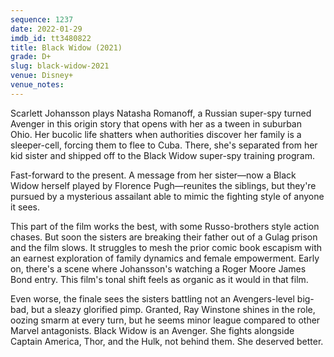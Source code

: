 ```yaml
---
sequence: 1237
date: 2022-01-29
imdb_id: tt3480822
title: Black Widow (2021)
grade: D+
slug: black-widow-2021
venue: Disney+
venue_notes:
---
```


Scarlett Johansson plays Natasha Romanoff, a Russian super-spy turned Avenger in this origin story that opens with her as a tween in suburban Ohio. Her bucolic life shatters when authorities discover her family is a sleeper-cell, forcing them to flee to Cuba. There, she's separated from her kid sister and shipped off to the Black Widow super-spy training program.

<!-- end -->

Fast-forward to the present. A message from her sister—now a Black Widow herself played by Florence Pugh—reunites the siblings, but they're pursued by a mysterious assailant able to mimic the fighting style of anyone it sees.

This part of the film works the best, with some Russo-brothers style action chases. But soon the sisters are breaking their father out of a Gulag prison and the film slows. It struggles to mesh the prior comic book escapism with an earnest exploration of family dynamics and female empowerment. Early on, there's a scene where Johansson's watching a Roger Moore James Bond entry. This film's tonal shift feels as organic as it would in that film.

Even worse, the finale sees the sisters battling not an Avengers-level big-bad, but a sleazy glorified pimp. Granted, Ray Winstone shines in the role, oozing smarm at every turn, but he seems minor league compared to other Marvel antagonists. Black Widow is an Avenger. She fights alongside Captain America, Thor, and the Hulk, not behind them. She deserved better.
